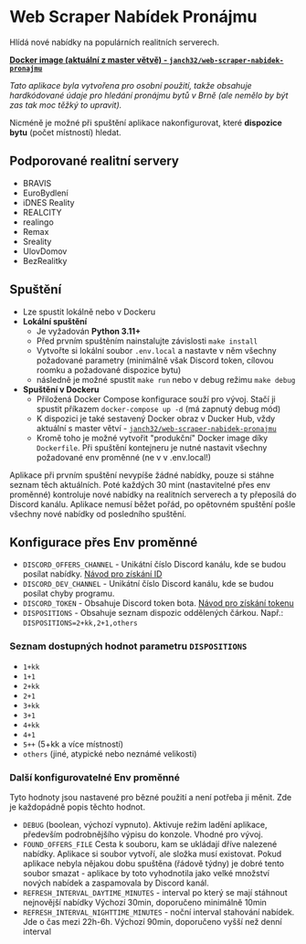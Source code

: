 # Web Scraper Nabídek Pronájmu
Hlídá nové nabídky na populárních realitních serverech.
 
[**Docker image (aktuální z master větvě) - `janch32/web-scraper-nabidek-pronajmu`**](https://hub.docker.com/r/janch32/web-scraper-nabidek-pronajmu)

*Tato aplikace byla vytvořena pro osobní použití, takže obsahuje hardkódované údaje pro hledání pronájmu bytů v Brně (ale nemělo by být zas tak moc těžký to upravit).*

Nicméně je možné při spuštění aplikace nakonfigurovat, které  **dispozice bytu** (počet místností) hledat.

## Podporované realitní servery
- BRAVIS
- EuroBydlení
- iDNES Reality
- REALCITY
- realingo
- Remax
- Sreality
- UlovDomov
- BezRealitky

## Spuštění
- Lze spustit lokálně nebo v Dockeru
- **Lokální spuštění**
    - Je vyžadován **Python 3.11+**
    - Před prvním spuštěním nainstalujte závislosti `make install`
    - Vytvořte si lokální soubor `.env.local` a nastavte v něm všechny požadované parametry (minimálně však Discord token, cílovou roomku a požadované dispozice bytu)
    - následně je možné spustit `make run` nebo v debug režimu `make debug`
- **Spuštění v Dockeru**
    - Přiložená Docker Compose konfigurace souží pro vývoj. Stačí ji spustit příkazem `docker-compose up -d` (má zapnutý debug mód)
    - K dispozici je také sestavený Docker obraz v Ducker Hub, vždy aktuální s master větví - [`janch32/web-scraper-nabidek-pronajmu`](https://hub.docker.com/r/janch32/web-scraper-nabidek-pronajmu)
    - Kromě toho je možné vytvořit "produkční" Docker image díky `Dockerfile`. Při spuštění kontejneru je nutné nastavit všechny požadované env proměnné (ne v v .env.local!)

Aplikace při prvním spuštění nevypíše žádné nabídky, pouze si stáhne seznam těch aktuálních. Poté každých 30 mint (nastavitelné přes env proměnné) kontroluje nové nabídky na realitních serverech a ty přeposílá do Discord kanálu. Aplikace nemusí běžet pořád, po opětovném spuštění pošle všechny nové nabídky od posledního spuštění.

## Konfigurace přes Env proměnné
- `DISCORD_OFFERS_CHANNEL` - Unikátní číslo Discord kanálu, kde se budou posílat nabídky. [Návod pro získání ID](https://support.discord.com/hc/en-us/articles/206346498-Where-can-I-find-my-User-Server-Message-ID-)
- `DISCORD_DEV_CHANNEL` - Unikátní číslo Discord kanálu, kde se budou posílat chyby programu.
- `DISCORD_TOKEN` - Obsahuje Discord token bota. [Návod pro získání tokenu](https://discordgsm.com/guide/how-to-get-a-discord-bot-token)
- `DISPOSITIONS` - Obsahuje seznam dispozic oddělených čárkou. Např.: `DISPOSITIONS=2+kk,2+1,others`

### Seznam dostupných hodnot parametru `DISPOSITIONS`
- `1+kk`
- `1+1`
- `2+kk`
- `2+1`
- `3+kk`
- `3+1`
- `4+kk`
- `4+1`
- `5++` (5+kk a více místností)
- `others` (jiné, atypické nebo neznámé velikosti)

### Další konfigurovatelné Env proměnné
Tyto hodnoty jsou nastavené pro bězné použití a není potřeba ji měnit. Zde je každopádně popis těchto hodnot.
- `DEBUG` (boolean, výchozí vypnuto). Aktivuje režim ladění aplikace, především podrobnějšího výpisu do konzole. Vhodné pro vývoj.
- `FOUND_OFFERS_FILE` Cesta k souboru, kam se ukládají dříve nalezené nabídky. Aplikace si soubor vytvoří, ale složka musí existovat. Pokud aplikace nebyla nějakou dobu spuštěna (řádově týdny) je dobré tento soubor smazat - aplikace by toto vyhodnotila jako velké množství nových nabídek a zaspamovala by Discord kanál.
- `REFRESH_INTERVAL_DAYTIME_MINUTES` - interval po který se mají stáhnout nejnovější nabídky Výchozí 30min, doporučeno minimálně 10min
- `REFRESH_INTERVAL_NIGHTTIME_MINUTES` - noční interval stahování nabídek. Jde o čas mezi 22h-6h. Výchozí 90min, doporučeno vyšší než denní interval
